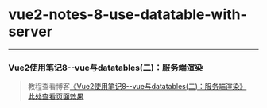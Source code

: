 # vue2-notes-8-use-datatable-with-server      
---
### Vue2使用笔记8--vue与datatables(二)：服务端渲染               

> 教程查看博客[《Vue2使用笔记8--vue与datatables(二)：服务端渲染》](https://godbasin.github.io/2016/12/11/vue2-notes-8-use-datatable-with-server/)           
> [此处查看页面效果](http://ofyya1gfg.bkt.clouddn.com/8-use-datatable-with-server/index.html#/app/products)
